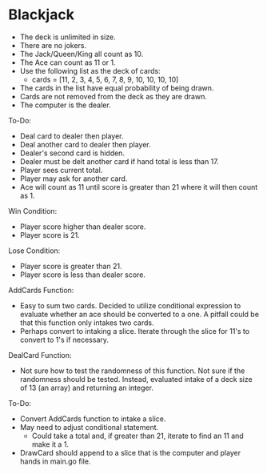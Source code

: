 # Blackjack

- The deck is unlimited in size.
- There are no jokers.
- The Jack/Queen/King all count as 10.
- The Ace can count as 11 or 1.
- Use the following list as the deck of cards:
    - cards = [11, 2, 3, 4, 5, 6, 7, 8, 9, 10, 10, 10, 10]
- The cards in the list have equal probability of being drawn.
- Cards are not removed from the deck as they are drawn.
- The computer is the dealer.

To-Do:
- Deal card to dealer then player.
- Deal another card to dealer then player.
- Dealer's second card is hidden.
- Dealer must be delt another card if hand total is less than 17.
- Player sees current total.
- Player may ask for another card.
- Ace will count as 11 until score is greater than 21 where it will then count as 1.

Win Condition:
- Player score higher than dealer score.
- Player score is 21.

Lose Condition:
- Player score is greater than 21.
- Player score is less than dealer score.


AddCards Function:
- Easy to sum two cards. Decided to utilize conditional expression to evaluate whether an ace should be converted to a one. A pitfall could be that this function only intakes two cards.
- Perhaps convert to intaking a slice. Iterate through the slice for 11's to convert to 1's if necessary.

DealCard Function:
- Not sure how to test the randomness of this function. Not sure if the randomness should be tested. Instead, evaluated intake of a deck size of 13 (an array) and returning an integer.


To-Do:
- Convert AddCards function to intake a slice.
- May need to adjust conditional statement.
    - Could take a total and, if greater than 21, iterate to find an 11 and make it a 1.
- DrawCard should append to a slice that is the computer and player hands in main.go file.

